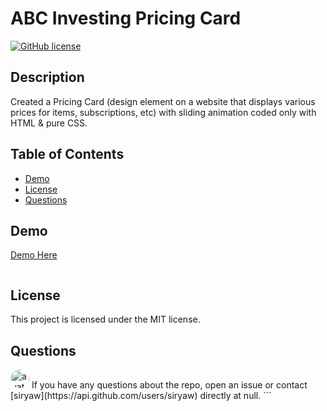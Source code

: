# ABC Investing Pricing Card

[![GitHub license](https://img.shields.io/badge/license-MIT-blue.svg)](https://github.com/siryaw/abc-investing-pricing-card)

## Description

Created a Pricing Card (design element on a website that displays various prices for items, subscriptions, etc) with sliding animation coded only with HTML & pure CSS.

## Table of Contents

- [Demo](#Demo)
- [License](#license)
- [Questions](#questions)

## Demo

[Demo Here](https://abcinvestingpricingcard.surge.sh/)

```

```

## License

This project is licensed under the MIT license.

## Questions

<img src="https://avatars.githubusercontent.com/u/58599877?v=4" alt="avatar" style="border-radius: 16px" width="30" />
If you have any questions about the repo, open an issue or contact [siryaw](https://api.github.com/users/siryaw) directly at null.
```
